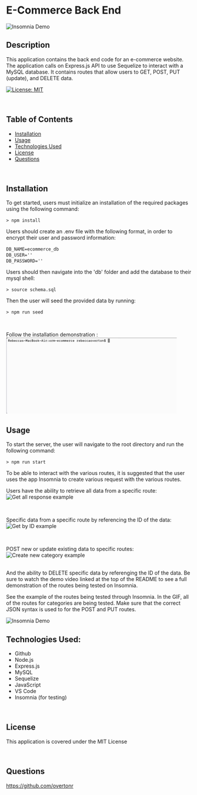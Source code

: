 
# E-Commerce Back End

![Insomnia Demo](./assets/insomnia-routes.gif)

## Description
This application contains the back end code for an e-commerce website. The application calls on Express.js API to use Sequelize to interact with a MySQL database. It contains routes that allow users to GET, POST, PUT (update), and DELETE data.


[![License: MIT](https://img.shields.io/badge/License-MIT-yellow.svg)](https://opensource.org/licenses/MIT)

<br>

## Table of Contents

- [Installation](#installation)
- [Usage](#usage)
- [Technologies Used](#technologies-used)
- [License](#license)
- [Questions](#questions)

<br>

## Installation

To get started, users must initialize an installation of the required packages using the following command:

```
> npm install
```
Users should create an .env file with the following format, in order to encrypt their user and password information:
```
DB_NAME=ecommerce_db
DB_USER=''
DB_PASSWORD=''
```
Users should then navigate into the 'db' folder and add the database to their mysql shell:
```
> source schema.sql
```
Then the user will seed the provided data by running:

```
> npm run seed
```
<br>

Follow the installation demonstration : ![Installation Demo](./assets/install-demo.gif)


## Usage
To start the server, the user will navigate to the root directory and run the following command:
```
> npm run start
```
To be able to interact with the various routes, it is suggested that the user uses the app Insomnia to create various request with the various routes.

Users have the ability to retrieve all data from a specific route:
![Get all response example](./assets/get-all-ss.png)

<br>

Specific data from a specific route by referencing the ID of the data:
![Get by ID example](./assets/get-id-ss.png)

<br>

POST new or update existing data to specific routes:
![Create new category example](./assets/create-ss.png)

<br>
And the ability to DELETE specific data by referenging the ID of the data. Be sure to watch the demo video linked at the top of the README to see a full demonstration of the routes being tested on Insomnia.

<br>

See the example of the routes being tested through Insomnia. In the GIF, all of the routes for categories are being tested. Make sure that the correct JSON syntax is used to for the POST and PUT routes.

![Insomnia Demo](./assets/insomnia-routes.gif)

## Technologies Used:
* Github
* Node.js
* Express.js
* MySQL
* Sequelize
* JavaScript
* VS Code
* Insomnia (for testing)

<br>

## License
This application is covered under the MIT License

<br>

## Questions
https://github.com/overtonr

